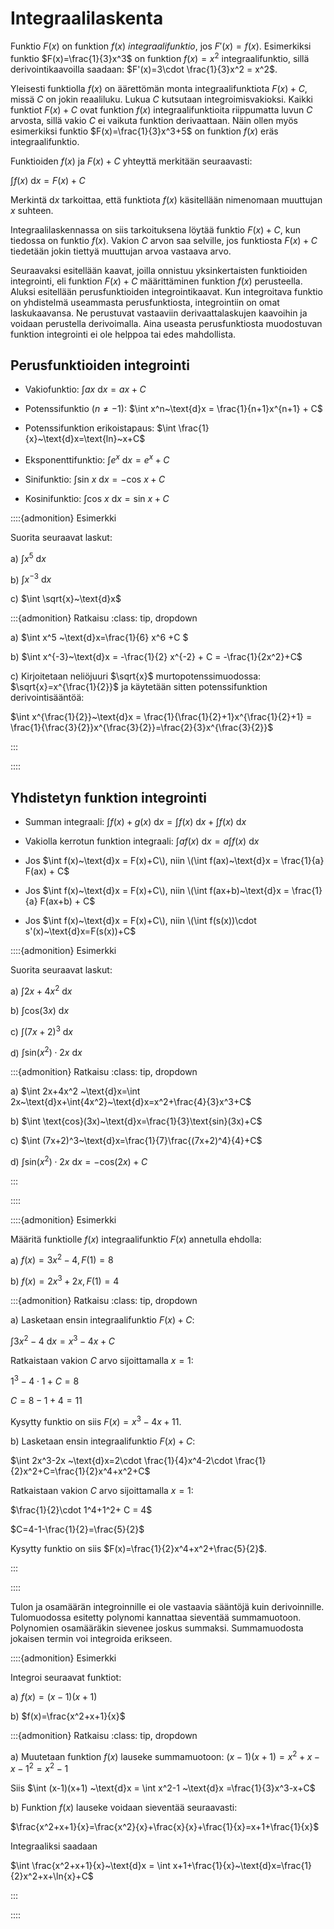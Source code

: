 # Integraalilaskenta

Funktio $F(x)$ on funktion $f(x)$ _integraalifunktio_, jos $F'(x)=f(x)$. Esimerkiksi funktio $F(x)=\frac{1}{3}x^3$ on funktion $f(x)=x^2$ integraalifunktio, sillä derivointikaavoilla saadaan: $F'(x)=3\cdot \frac{1}{3}x^2 = x^2$.

Yleisesti funktiolla $f(x)$ on äärettömän monta integraalifunktiota $F(x)+C$, missä $C$ on jokin reaaliluku. Lukua $C$ kutsutaan integroimisvakioksi. Kaikki funktiot $F(x)+C$ ovat funktion $f(x)$ integraalifunktioita riippumatta luvun $C$ arvosta, sillä vakio $C$ ei vaikuta funktion derivaattaan. Näin ollen myös esimerkiksi funktio $F(x)=\frac{1}{3}x^3+5$ on funktion $f(x)$ eräs integraalifunktio.

Funktioiden $f(x)$ ja $F(x)+C$ yhteyttä merkitään seuraavasti:

$\int f(x)~\text{d}x = F(x)+C$

Merkintä $\text{d}x$ tarkoittaa, että funktiota $f(x)$ käsitellään nimenomaan muuttujan $x$ suhteen.

Integraalilaskennassa on siis tarkoituksena löytää funktio $F(x)+C$, kun tiedossa on funktio $f(x)$. Vakion $C$ arvon saa selville, jos funktiosta $F(x)+C$ tiedetään jokin tiettyä muuttujan arvoa vastaava arvo.

Seuraavaksi esitellään kaavat, joilla onnistuu yksinkertaisten funktioiden integrointi, eli funktion $F(x)+C$ määrittäminen funktion $f(x)$ perusteella. Aluksi esitellään perusfunktioiden integrointikaavat. Kun integroitava funktio on yhdistelmä useammasta perusfunktiosta, integrointiin on omat laskukaavansa. Ne perustuvat vastaaviin derivaattalaskujen kaavoihin ja voidaan perustella derivoimalla. Aina useasta perusfunktiosta muodostuvan funktion integrointi ei  ole helppoa tai edes mahdollista. 

## Perusfunktioiden integrointi

- Vakiofunktio: $\int ax~\text{d}x = ax+C$

- Potenssifunktio $(n \neq -1)$: $\int x^n~\text{d}x = \frac{1}{n+1}x^{n+1} + C$

- Potenssifunktion erikoistapaus: $\int \frac{1}{x}~\text{d}x=\text{ln}~x+C$

- Eksponenttifunktio: $\int e^x~\text{d}x=e^x+C$

- Sinifunktio: $\int\text{sin}~x~\text{d}x=-\text{cos}~x+C$

- Kosinifunktio: $\int\text{cos}~x~\text{d}x=\text{sin}~x+C$

::::{admonition} Esimerkki

Suorita seuraavat laskut:

a) $\int x^5 ~\text{d}x$

b) $\int x^{-3}~\text{d}x$

c) $\int \sqrt{x}~\text{d}x$

:::{admonition} Ratkaisu
:class: tip, dropdown

a) $\int x^5 ~\text{d}x=\frac{1}{6} x^6 +C $

b) $\int x^{-3}~\text{d}x = -\frac{1}{2} x^{-2} + C = -\frac{1}{2x^2}+C$

c) Kirjoitetaan neliöjuuri $\sqrt{x}$ murtopotenssimuodossa: $\sqrt{x}=x^{\frac{1}{2}}$ ja käytetään sitten potenssifunktion derivointisääntöä:

$\int x^{\frac{1}{2}}~\text{d}x = \frac{1}{\frac{1}{2}+1}x^{\frac{1}{2}+1} = \frac{1}{\frac{3}{2}}x^{\frac{3}{2}}=\frac{2}{3}x^{\frac{3}{2}}$

:::

::::


## Yhdistetyn funktion integrointi

- Summan integraali: $\int f(x) + g(x) ~\text{d}x = \int f(x) ~\text{d}x+\int f(x) ~\text{d}x$

- Vakiolla kerrotun funktion integraali: $\int af(x)~\text{d}x=a\int f(x)~\text{d}x$

- Jos $\int f(x)~\text{d}x = F(x)+C\), niin \(\int f(ax)~\text{d}x = \frac{1}{a} F(ax) + C$

- Jos $\int f(x)~\text{d}x = F(x)+C\), niin \(\int f(ax+b)~\text{d}x = \frac{1}{a} F(ax+b) + C$

- Jos $\int f(x)~\text{d}x = F(x)+C\), niin \(\int f(s(x))\cdot s'(x)~\text{d}x=F(s(x))+C$


::::{admonition} Esimerkki

Suorita seuraavat laskut:

a) $\int 2x+4x^2 ~\text{d}x$

b) $\int \text{cos}(3x)~\text{d}x$

c) $\int (7x+2)^3~\text{d}x$

d) $\int \text{sin}(x^2)\cdot 2x~\text{d}x$


:::{admonition} Ratkaisu
:class: tip, dropdown

a) $\int 2x+4x^2 ~\text{d}x=\int 2x~\text{d}x+\int{4x^2}~\text{d}x=x^2+\frac{4}{3}x^3+C$

b) $\int \text{cos}(3x)~\text{d}x=\frac{1}{3}\text{sin}(3x)+C$

c) $\int (7x+2)^3~\text{d}x=\frac{1}{7}\frac{(7x+2)^4}{4}+C$

d) $\int \text{sin}(x^2)\cdot 2x~\text{d}x = -\text{cos}(2x)+C$

:::

::::

::::{admonition} Esimerkki

Määritä funktiolle $f(x)$ integraalifunktio $F(x)$ annetulla ehdolla:

a) $f(x)=3x^2-4, F(1)=8$

b) $f(x)=2x^3+2x, F(1)=4$

:::{admonition} Ratkaisu
:class: tip, dropdown

a) Lasketaan ensin integraalifunktio $F(x)+C$:

$\int 3x^2-4 ~\text{d}x=x^3-4x+C$

Ratkaistaan vakion $C$ arvo sijoittamalla $x=1$:

$1^3-4\cdot 1 + C = 8$

$C=8-1+4=11$

Kysytty funktio on siis $F(x)=x^3-4x+11$.

b) Lasketaan ensin integraalifunktio $F(x)+C$:

$\int 2x^3-2x ~\text{d}x=2\cdot \frac{1}{4}x^4-2\cdot \frac{1}{2}x^2+C=\frac{1}{2}x^4+x^2+C$

Ratkaistaan vakion $C$ arvo sijoittamalla $x=1$:

$\frac{1}{2}\cdot 1^4+1^2+ C = 4$

$C=4-1-\frac{1}{2}=\frac{5}{2}$

Kysytty funktio on siis $F(x)=\frac{1}{2}x^4+x^2+\frac{5}{2}$.

:::

::::

Tulon ja osamäärän integroinnille ei ole vastaavia sääntöjä kuin derivoinnille. Tulomuodossa esitetty polynomi kannattaa sieventää summamuotoon. Polynomien osamääräkin sievenee joskus summaksi. Summamuodosta jokaisen termin voi integroida erikseen.

::::{admonition} Esimerkki

Integroi seuraavat funktiot:

a) $f(x)=(x-1)(x+1)$

b) $f(x)=\frac{x^2+x+1}{x}$

:::{admonition} Ratkaisu
:class: tip, dropdown

a) Muutetaan funktion $f(x)$ lauseke summamuotoon: $(x-1)(x+1)=x^2+x-x-1^2=x^2-1$

Siis $\int (x-1)(x+1) ~\text{d}x = \int x^2-1 ~\text{d}x =\frac{1}{3}x^3-x+C$

b) Funktion $f(x)$ lauseke voidaan sieventää seuraavasti:

$\frac{x^2+x+1}{x}=\frac{x^2}{x}+\frac{x}{x}+\frac{1}{x}=x+1+\frac{1}{x}$

Integraaliksi saadaan 

$\int \frac{x^2+x+1}{x}~\text{d}x = \int x+1+\frac{1}{x}~\text{d}x=\frac{1}{2}x^2+x+\ln{x}+C$

:::

::::





